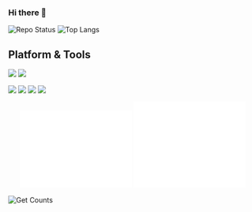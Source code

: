 ### Hi there 👋

<p align="left">
  <img height="165" src="https://github-readme-stats.vercel.app/api?username=nyable&show_icons=true&count_private=true" alt="Repo Status">
  <img height="165" src="https://github-readme-stats.vercel.app/api/top-langs/?username=nyable&hide=html&layout=compact" alt="Top Langs">
</p>



## Platform & Tools
![](https://img.shields.io/badge/Java-003545?style=flat-square&logo=openjdk)
![](https://img.shields.io/badge/JavaScript-003545?style=flat-square&logo=JavaScript)

![](https://img.shields.io/badge/Windows-11-red?style=flat-square&logo=windows&logoColor=ffffff)
![](https://img.shields.io/badge/Ubuntu-22.04-red?style=flat-square&logo=Ubuntu)
![](https://img.shields.io/badge/IDE-IntelliJ%20IDEA-red?style=flat-square&logo=IntelliJ%20IDEA)
![](https://img.shields.io/badge/IDE-Visual%20Studio%20Code-red?style=flat-square&logo=Visual%20Studio%20Code)


<p align="center">
  <img width="45%" src="images/metrics.plugin.isocalendar.fullyear.svg" alt="Repo Status">
  <img width="45%" src="images/metrics.general.svg" alt="Top Langs">
</p>





<img width="80" src="https://count.getloli.com/get/@nyable" alt="Get Counts">

